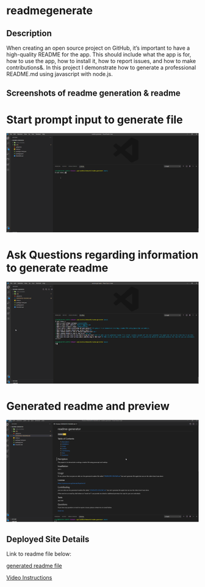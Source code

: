 # readmegenerate
## Description
When creating an open source project on GitHub, it’s important to have a high-quality README for the app. This should include what the app is for, how to use the app, how to install it, how to report issues, and how to make contributions&. In this project I demonstrate how to generate a professional README.md using javascript with node.js.

## Screenshots of readme generation & readme

# Start prompt input to generate file

![StartPrompt](./images/nodestartterminal.png)

# Ask Questions regarding  information to generate readme

![Questions](./images/nodesquestions.png)

# Generated readme and preview

![Generated Readme](./images/nodesreadmes.png)

## Deployed Site Details

Link to readme file below:

[generated readme file](https://github.com/eloy522752868/readme-generator/blob/main/GENERATED-README.md/)


[Video Instructions](https://drive.google.com/file/d/1Qo90qcj_WMJxnJUmMJ9uOOahUE5-_XEo/view?usp=sharing/)





